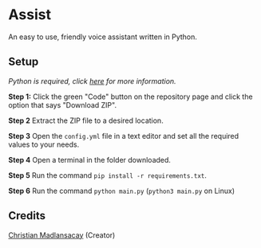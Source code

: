 # Assist
An easy to use, friendly voice assistant written in Python.

## Setup
*Python is required, click [here](https://www.python.org/downloads/) for more information.*

**Step 1:**
Click the green "Code" button on the repository page and click the option that says "Download ZIP".

**Step 2**
Extract the ZIP file to a desired location.

**Step 3**
Open the `config.yml` file in a text editor and set all the required values to your needs.

**Step 4**
Open a terminal in the folder downloaded.

**Step 5**
Run the command `pip install -r requirements.txt`.

**Step 6**
Run the command `python main.py` (`python3 main.py` on Linux)

## Credits
[Christian Madlansacay](https://solo.to/christianmadlansacay) (Creator)
